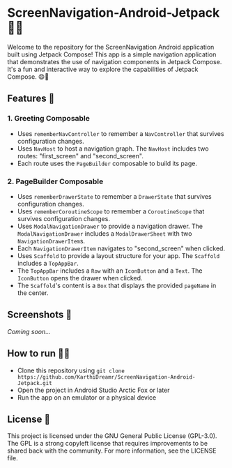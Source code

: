 # ScreenNavigation-Android-Jetpack 🎉📱

Welcome to the repository for the ScreenNavigation Android application built using Jetpack Compose! This app is a simple navigation application that demonstrates the use of navigation components in Jetpack Compose. It's a fun and interactive way to explore the capabilities of Jetpack Compose. 😄🚀

## Features 🎯

### 1. Greeting Composable
- Uses `rememberNavController` to remember a `NavController` that survives configuration changes.
- Uses `NavHost` to host a navigation graph. The `NavHost` includes two routes: "first_screen" and "second_screen".
- Each route uses the `PageBuilder` composable to build its page.

### 2. PageBuilder Composable
- Uses `rememberDrawerState` to remember a `DrawerState` that survives configuration changes.
- Uses `rememberCoroutineScope` to remember a `CoroutineScope` that survives configuration changes.
- Uses `ModalNavigationDrawer` to provide a navigation drawer. The `ModalNavigationDrawer` includes a `ModalDrawerSheet` with two `NavigationDrawerItem`s.
- Each `NavigationDrawerItem` navigates to "second_screen" when clicked.
- Uses `Scaffold` to provide a layout structure for your app. The `Scaffold` includes a `TopAppBar`.
- The `TopAppBar` includes a `Row` with an `IconButton` and a `Text`. The `IconButton` opens the drawer when clicked.
- The `Scaffold`'s content is a `Box` that displays the provided `pageName` in the center.

## Screenshots 📸

*Coming soon...*

## How to run 🏃‍♂️

- Clone this repository using `git clone https://github.com/KarthiDreamr/ScreenNavigation-Android-Jetpack.git`
- Open the project in Android Studio Arctic Fox or later
- Run the app on an emulator or a physical device

## License 📝

This project is licensed under the GNU General Public License (GPL-3.0). The GPL is a strong copyleft license that requires improvements to be shared back with the community. For more information, see the LICENSE file.
